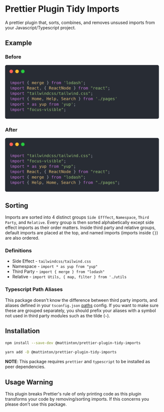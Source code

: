 # Prettier Plugin Tidy Imports

A prettier plugin that, sorts, combines, and removes unsused imports from your Javascript/Typescript project.

## Example

### Before

![input](./images/before.png)

### After

![output](./images/after.png)

## Sorting

Imports are sorted into 4 distinct groups `Side Efffect`, `Namespace`, `Third Party`, and `Relative`. Every group is then sorted alphabetically except side effect imports as their order matters. Inside third party and relative groups, default imports are placed at the top, and named imports (imports inside `{}`) are also ordered.

### Definitions

- Side Effect - `tailwindcss/tailwind.css`
- Namespace - `import * as yup from "yup"`
- Third Party - `import { merge } from "lodash"`
- Relative - `import Utils, { map, filter } from './utils`

### Typescript Path Aliases

This package doesn't know the difference between third party imports, and aliases defined in your `tsconfig.json` [paths](https://www.typescriptlang.org/docs/handbook/module-resolution.html#path-mapping) config. If you want to make sure these are grouped separately, you should prefix your aliases with a symbol not used in third party modules such as the tilde (`~`).

## Installation

```sh
npm install --save-dev @mattinton/prettier-plugin-tidy-imports
```

```sh
yarn add -D @mattinton/prettier-plugin-tidy-imports
```

**NOTE**: This package requires `prettier` and `typescript` to be installed as peer dependencies.

## Usage Warning

This plugin breaks Prettier's rule of only printing code as this plugin transforms your code by removing/sorting imports. If this concerns you please don't use this package.
